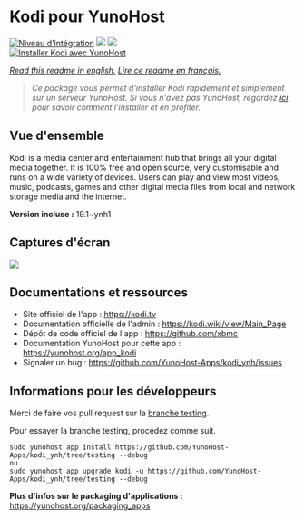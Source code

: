 # Kodi pour YunoHost

[![Niveau d'intégration](https://dash.yunohost.org/integration/kodi.svg)](https://dash.yunohost.org/appci/app/kodi) ![](https://ci-apps.yunohost.org/ci/badges/kodi.status.svg) ![](https://ci-apps.yunohost.org/ci/badges/kodi.maintain.svg)  
[![Installer Kodi avec YunoHost](https://install-app.yunohost.org/install-with-yunohost.svg)](https://install-app.yunohost.org/?app=kodi)

*[Read this readme in english.](./README.md)*
*[Lire ce readme en français.](./README_fr.md)*

> *Ce package vous permet d'installer Kodi rapidement et simplement sur un serveur YunoHost.
Si vous n'avez pas YunoHost, regardez [ici](https://yunohost.org/#/install) pour savoir comment l'installer et en profiter.*

## Vue d'ensemble

Kodi is a media center and entertainment hub that brings all your digital media together. It is 100% free and open source, very customisable and runs on a wide variety of devices. Users can play and view most videos, music, podcasts, games and other digital media files from local and network storage media and the internet.


**Version incluse :** 19.1~ynh1



## Captures d'écran

![](./doc/screenshots/screenshot1.gif)

## Documentations et ressources

* Site officiel de l'app : https://kodi.tv
* Documentation officielle de l'admin : https://kodi.wiki/view/Main_Page
* Dépôt de code officiel de l'app : https://github.com/xbmc
* Documentation YunoHost pour cette app : https://yunohost.org/app_kodi
* Signaler un bug : https://github.com/YunoHost-Apps/kodi_ynh/issues

## Informations pour les développeurs

Merci de faire vos pull request sur la [branche testing](https://github.com/YunoHost-Apps/kodi_ynh/tree/testing).

Pour essayer la branche testing, procédez comme suit.
```
sudo yunohost app install https://github.com/YunoHost-Apps/kodi_ynh/tree/testing --debug
ou
sudo yunohost app upgrade kodi -u https://github.com/YunoHost-Apps/kodi_ynh/tree/testing --debug
```

**Plus d'infos sur le packaging d'applications :** https://yunohost.org/packaging_apps